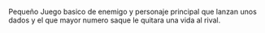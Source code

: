 Pequeño Juego basico de enemigo y personaje principal
que lanzan unos dados y el que mayor numero saque 
le quitara una vida al rival.